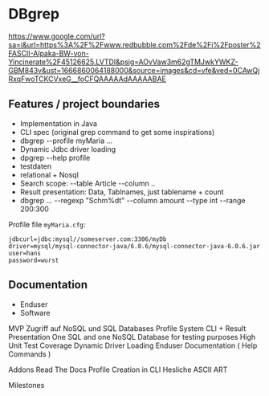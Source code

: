 # DBgrep

https://www.google.com/url?sa=i&url=https%3A%2F%2Fwww.redbubble.com%2Fde%2Fi%2Fposter%2FASCII-Alpaka-BW-von-Yincinerate%2F45126625.LVTDI&psig=AOvVaw3m62gTMJwkYWKZ-GBM843v&ust=1666860064188000&source=images&cd=vfe&ved=0CAwQjRxqFwoTCKCVxeG__foCFQAAAAAdAAAAABAE

## Features / project boundaries

 - Implementation in Java
 - CLI spec (original grep command to get some inspirations)
 - dbgrep --profile myMaria ...
 - Dynamic Jdbc driver loading
 - dpgrep --help profile
 - testdaten
 - relational + Nosql
 - Search scope: --table Article --column ..
 - Result presentation: Data, Tablnames, just tablename + count
 - dbgrep ... --regexp "Schm%dt"   --column amount --type int --range 200:300


Profile file `myMaria.cfg`:

```
jdbcurl=jdbc:mysql//someserver.com:3306/myDb
driver=mysql/mysql-connector-java/6.0.6/mysql-connector-java-6.0.6.jar
user=hans
password=wurst
```

## Documentation

 - Enduser 
 - Software

MVP
Zugriff auf NoSQL und SQL Databases
Profile System
CLI + Result Presentation
One SQL and one NoSQL Database for testing purposes
High Unit Test Coverage
Dynamic Driver Loading
Enduser Documentation ( Help Commands )

Addons
Read The Docs
Profile Creation in CLI
Hesliche ASCII ART

Milestones
